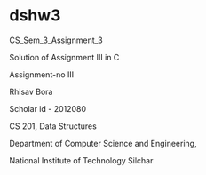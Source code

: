 # dshw3
CS_Sem_3_Assignment_3

Solution of Assignment III in C

Assignment-no III

Rhisav Bora

Scholar id - 2012080

CS 201, Data Structures

Department of Computer Science and Engineering,

National Institute of Technology Silchar



